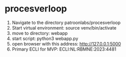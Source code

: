 # procesverloop

1. Navigate to the directory patroonlabs/procesverloop
2. Start virtual environment: source venv/bin/activate
3. move to directory: webapp
4. start script: python3 webapp.py
5. open browser with this address: http://127.0.0.1:5000
6. Primary ECLI for MVP: ECLI:NL:RBMNE:2023:4481

